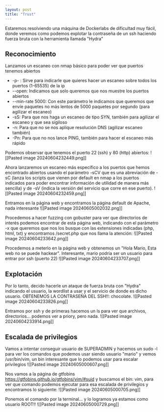 ```yaml
---
layout: post
title: "Trust"
---
```

Estaremos resolviendo una máquina de Dockerlabs de dificultad muy fácil, donde veremos como podemos explotar la contraseña de un ssh haciendo fuerza bruta con la herramienta llamada "Hydra"
 
## Reconocimiento

Lanzamos un escaneo con nmap básico para poder ver que puertos tenemos abiertos
* -p- : Sirve para indicarle que quieres hacer un escaneo sobre todos los puertos (1-65535) de la ip 
* --open: Indicamos que solo queremos que nos muestre los puertos abiertos
* --min-rate 5000: Con este parámetro le indicamos que queremos que envíe paquetes no más lentos de 5000 paquetes por segundo (para agilizar el escaneo)
* -sS: Para que nos haga un escaneo de tipo SYN, también para agilizar el escaneo y que sea sigiloso
* -n: Para que no se nos aplique resolución DNS (agilizar escaneo también)
* -Pn: Para que no nos lance PING, también para hacer el escaneo más rápido

Podemos observar que tenemos el puerto 22 (ssh) y 80 (http) abiertos:
![[Pasted image 20240604232449.png]]

Ahora lanzaremos un escaneo más específico a los puertos que hemos encontrado abiertos usando el parámetro -sCV que es una abreviación de -sC (lanza los scripts que vienen por default en nmap a los puertos indicados para poder encontrar información de utilidad de manera más sencilla) y de -sV (indica la versión del servicio que corre en ese puerto).
![[Pasted image 20240604232459.png]]

Entramos en la página web y encontramos la página default de Apache, nada interesante
![[Pasted image 20240605002032.png]]

Procedemos a hacer fuzzing con gobuster para ver que directorios de interés podemos encontrar de esta página web, indicando con el parámetro -x que queremos que nos los busque con las extensiones indicadas (php, html, txt) y encontramos /secret.php que nos llama la atención:
![[Pasted image 20240604233642.png]]

Procedemos a meterlo en la página web y obtenemos un "Hola Mario, Esta web no se puede hackear". Interesante, mario podría ser un usuario para entrar por ssh (puerto 22)
![[Pasted image 20240604233707.png]]

## Explotación
Por lo tanto, decido hacerle un ataque de fuerza bruta con "Hydra" indicando el usuario, la wordlist a usar y el servicio de donde es dicho usuario. OBTENEMOS LA CONTRASEÑA DEL SSH!!: chocolate.
![[Pasted image 20240604233826.png]]

Entramos por ssh y de primeras hacemos un ls para ver que archivos, directorios... podemos ver a priory, pero nada.
![[Pasted image 20240604233914.png]]
## Escalada de privilegios

Vamos a intentar conseguir usuario de SUPERADMIN y hacemos un sudo -l para ver los comandos que podemos usar siendo usuario "mario" y vemos /usr/bin/vim, un bin interesante que lo podemos usar para escalar privilegios
![[Pasted image 20240605000607.png]]

Nos vamos a la página de gtfobins https://gtfobins.github.io/gtfobins/vim/#suid y buscamos el bin: vim, para ver que comando podemos ejecutar para esa escalada de privilegios y encontramos lo siguiente:
![[Pasted image 20240605000705.png]]

Ponemos el comando por la terminal... y lo logramos ya estamos como usuario ROOT!!
![[Pasted image 20240605000729.png]]

